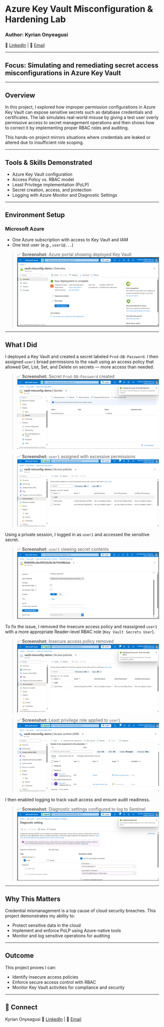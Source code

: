 # Azure Key Vault Misconfiguration & Hardening Lab

### Author: Kyrian Onyeagusi

🔗 [LinkedIn](https://www.linkedin.com/in/kyrian-onyeagusi/) | 📧 [Email](mailto:kyrianoc18@gmail.com)

---

## Focus: Simulating and remediating secret access misconfigurations in Azure Key Vault

---

## Overview

In this project, I explored how improper permission configurations in Azure Key Vault can expose sensitive secrets such as database credentials and certificates. The lab simulates real-world misuse by giving a test user overly permissive access to secret management operations and then shows how to correct it by implementing proper RBAC roles and auditing.

This hands-on project mirrors situations where credentials are leaked or altered due to insufficient role scoping.

---

## Tools & Skills Demonstrated

* Azure Key Vault configuration
* Access Policy vs. RBAC model
* Least Privilege implementation (PoLP)
* Secret creation, access, and protection
* Logging with Azure Monitor and Diagnostic Settings

---

## Environment Setup

### Microsoft Azure

* One Azure subscription with access to Key Vault and IAM
* One test user (e.g., `user1@...`)

> ✅ **Screenshot:** Azure portal showing deployed Key Vault
> ![](./screenshots/vault-overview.png)

---

## What I Did

I deployed a Key Vault and created a secret labeled `Prod-DB-Password`. I then assigned `user1` broad permissions to the vault using an access policy that allowed Get, List, Set, and Delete on secrets — more access than needed.

> ✅ **Screenshot:** Secret `Prod-DB-Password` created
> ![](./screenshots/secret-created.png)

> ✅ **Screenshot:** `user1` assigned with excessive permissions
> ![](./screenshots/user1-overaccess.png)

Using a private session, I logged in as `user1` and accessed the sensitive secret.

> ✅ **Screenshot:** `user1` viewing secret contents
> ![](./screenshots/secret-visible.png)

To fix the issue, I removed the insecure access policy and reassigned `user1` with a more appropriate Reader-level RBAC role (`Key Vault Secrets User`).

> ✅ **Screenshot:** Insecure access policy removed
> ![](./screenshots/access-policy-removed.png)

> ✅ **Screenshot:** Least privilege role applied to `user1`
> ![](./screenshots/rbac-reader-role.png)

I then enabled logging to track vault access and ensure audit readiness.

> ✅ **Screenshot:** Diagnostic settings configured to log to Sentinel
> ![](./screenshots/diagnostic-logs.png)

---

## Why This Matters

Credential mismanagement is a top cause of cloud security breaches. This project demonstrates my ability to:

* Protect sensitive data in the cloud
* Implement and enforce PoLP using Azure-native tools
* Monitor and log sensitive operations for auditing

---

## Outcome

This project proves I can:

* Identify insecure access policies
* Enforce secure access control with RBAC
* Monitor Key Vault activities for compliance and security

---

## 🔗 Connect

Kyrian Onyeagusi
🔗 [LinkedIn](https://www.linkedin.com/in/kyrian-onyeagusi/) | 📧 [Email](mailto:kyrianoc18@gmail.com)
